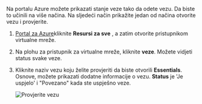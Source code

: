 Na portalu Azure možete prikazati stanje veze tako da odete vezu. Da biste to učinili na više načina. Na sljedeći način prikažite jedan od načina otvorite vezu i provjerite.

1. [Portal za Azure](http://portal.azure.com)kliknite **Resursi za sve** , a zatim otvorite pristupnikom virtualne mreže.
2. Na plohu za pristupnik za virtualne mreže, kliknite **veze**. Možete vidjeti status svake veze.
3. Kliknite naziv vezu koju želite provjeriti da biste otvorili **Essentials**. Osnove, možete prikazati dodatne informacije o vezu. **Status** je 'Je uspjelo' i "Povezano" kada ste uspješno veze.

    ![Provjerite vezu](./media/vpn-gateway-verify-connection-portal-rm-include/connectionsucceeded.png)
